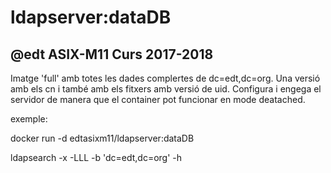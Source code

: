 # ldapserver:dataDB
## @edt ASIX-M11 Curs 2017-2018


Imatge 'full' amb totes les dades complertes de dc=edt,dc=org. Una versió amb els cn i també amb els fitxers amb versió de uid. Configura i engega el servidor de manera que el container pot funcionar en mode deatached.

exemple:

 docker run -d edtasixm11/ldapserver:dataDB

 ldapsearch -x -LLL -b 'dc=edt,dc=org' -h <ip-container>


